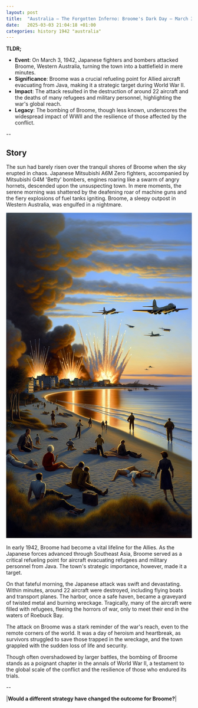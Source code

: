 ```yaml
---
layout: post
title:  "Australia – The Forgotten Inferno: Broome's Dark Day – March 3, 1942"
date:   2025-03-03 21:04:18 +01:00
categories: history 1942 "australia"
---
```


**TLDR;**
- **Event**: On March 3, 1942, Japanese fighters and bombers attacked Broome, Western Australia, turning the town into a battlefield in mere minutes.
- **Significance**: Broome was a crucial refueling point for Allied aircraft evacuating from Java, making it a strategic target during World War II.
- **Impact**: The attack resulted in the destruction of around 22 aircraft and the deaths of many refugees and military personnel, highlighting the war's global reach.
- **Legacy**: The bombing of Broome, though less known, underscores the widespread impact of WWII and the resilience of those affected by the conflict.

--

## Story

The sun had barely risen over the tranquil shores of Broome when the sky erupted in chaos. Japanese Mitsubishi A6M Zero fighters, accompanied by Mitsubishi G4M 'Betty' bombers, engines roaring like a swarm of angry hornets, descended upon the unsuspecting town. In mere moments, the serene morning was shattered by the deafening roar of machine guns and the fiery explosions of fuel tanks igniting. Broome, a sleepy outpost in Western Australia, was engulfed in a nightmare.

![Image](/assets/images/03_March_8ed619fb3a07de5207d4c756e6514cc4.png)

In early 1942, Broome had become a vital lifeline for the Allies. As the Japanese forces advanced through Southeast Asia, Broome served as a critical refueling point for aircraft evacuating refugees and military personnel from Java. The town's strategic importance, however, made it a target.

On that fateful morning, the Japanese attack was swift and devastating. Within minutes, around 22 aircraft were destroyed, including flying boats and transport planes. The harbor, once a safe haven, became a graveyard of twisted metal and burning wreckage. Tragically, many of the aircraft were filled with refugees, fleeing the horrors of war, only to meet their end in the waters of Roebuck Bay.

The attack on Broome was a stark reminder of the war's reach, even to the remote corners of the world. It was a day of heroism and heartbreak, as survivors struggled to save those trapped in the wreckage, and the town grappled with the sudden loss of life and security.

Though often overshadowed by larger battles, the bombing of Broome stands as a poignant chapter in the annals of World War II, a testament to the global scale of the conflict and the resilience of those who endured its trials.

--

|**Would a different strategy have changed the outcome for Broome?**|

